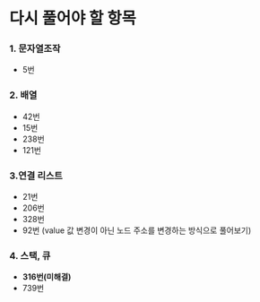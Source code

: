 # 다시 풀어야 할 항목

### 1. 문자열조작
 - 5번

### 2. 배열
 - 42번
 - 15번
 - 238번
 - 121번

### 3.연결 리스트
 - 21번
 - 206번
 - 328번
 - 92번 (value 값 변경이 아닌 노드 주소를 변경하는 방식으로 풀어보기)
 
### 4. 스택, 큐
 - **316번(미해결)**
 - 739번